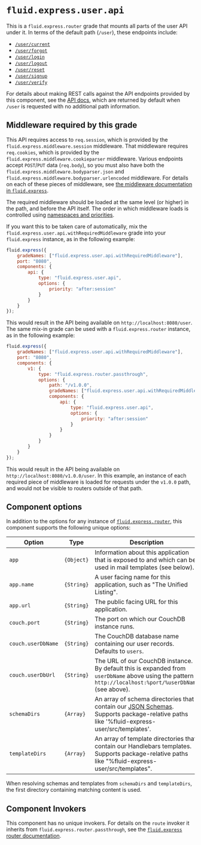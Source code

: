 # `fluid.express.user.api`

This is a `fluid.express.router` grade that mounts all parts of the user API under it.  In terms of the default path
(`/user`), these endpoints include:

* [`/user/current`](currentComponent.md)
* [`/user/forgot`](forgotComponent.md)
* [`/user/login`](loginComponent.md)
* [`/user/logout`](logoutComponent.md)
* [`/user/reset`](resetComponent.md)
* [`/user/signup`](signupComponent.md)
* [`/user/verify`](verifyComponent.md)

For details about making REST calls against the API endpoints provided by this component, see the [API docs](apidocs.md),
which are returned by default when `/user` is requested with no additional path information.

## Middleware required by this grade

This API requires access to `req.session`, which is provided by the `fluid.express.middleware.session` middleware.
That middleware requires `req.cookies`, which is provided by the `fluid.express.middleware.cookieparser` middleware.
Various endpoints accept `POST`/`PUT` data (`req.body`), so you must also have both the
`fluid.express.middleware.bodyparser.json` and `fluid.express.middleware.bodyparser.urlencoded` middleware.  For details
on each of these pieces of middleware, see [the middleware documentation in `fluid.express`](https://github.com/fluid-project/fluid-express/blob/master/docs/middleware.md).

The required middleware should be loaded at the same level (or higher) in the path, and before the API itself.  The
order in which middleware loads is controlled using [namespaces and priorities](http://docs.fluidproject.org/infusion/development/Priorities.html).

If you want this to be taken care of automatically, mix the `fluid.express.user.api.withRequiredMiddleware` grade
into your `fluid.express` instance, as in the following example:

```javascript
fluid.express({
    gradeNames: ["fluid.express.user.api.withRequiredMiddleware"],
    port: "8080",
    components: {
        api: {
            type: "fluid.express.user.api",
            options: {
                priority: "after:session"
            }
        }
    }
});
```

This would result in the API being available on `http://localhost:8080/user`.  The same mix-in grade can be used with
a `fluid.express.router` instance, as in the following example:

```javascript
fluid.express({
    gradeNames: ["fluid.express.user.api.withRequiredMiddleware"],
    port: "8080",
    components: {
        v1: {
            type: "fluid.express.router.passthrough",
            options: {
                path: "/v1.0.0",
                gradeNames: ["fluid.express.user.api.withRequiredMiddleware"],
                components: {
                    api: {
                        type: "fluid.express.user.api",
                        options: {
                            priority: "after:session"
                        }
                    }
                }
            }
        }
    }
});
```

This would result in the API being available on `http://localhost:8080/v1.0.0/user`.  In this example, an instance of
each required piece of middleware is loaded for requests under the `v1.0.0` path, and would not be visible to routers
outside of that path.

## Component options

In addition to the options for any instance of [`fluid.express.router`](https://github.com/fluid-project/fluid-express/blob/master/docs/router.md),
this component supports the following unique options:

| Option             | Type       | Description |
| ------------------ | ---------- | ----------- |
| `app`              | `{Object}` | Information about this application that is exposed to and which can be used in mail templates (see below).|
| `app.name`         | `{String}` | A user facing name for this application, such as "The Unified Listing". |
| `app.url`          | `{String}` | The public facing URL for this application. |
| `couch.port`       | `{String}` | The port on which our CouchDB instance runs. |
| `couch.userDbName` | `{String}` | The CouchDB database name containing our user records.  Defaults to `users`. |
| `couch.userDbUrl`  | `{String}` | The URL of our CouchDB instance.  By default this is expanded from `userDbName` above using the pattern `http://localhost:%port/%userDbName` (see above). |
| `schemaDirs`       | `{Array}`  | An array of schema directories that contain our [JSON Schemas](http://json-schema.org/). Supports package-relative paths like '%fluid-express-user/src/templates'. |
| `templateDirs`     | `{Array}`  | An array of template directories that contain our Handlebars templates.  Supports package-relative paths like "%fluid-express-user/src/templates". |

When resolving schemas and templates from `schemaDirs` and `templateDirs`, the first directory containing matching
content is used.

## Component Invokers

This component has no unique invokers.  For details on the `route` invoker it inherits from `fluid.express.router.passthrough`,
see the [`fluid.express` router documentation](https://github.com/fluid-project/fluid-express/blob/master/docs/router.md).
